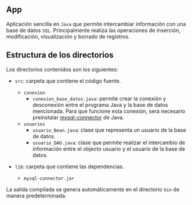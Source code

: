 ## App

Aplicación sencilla en `Java` que permite intercambiar información con una base de datos `SQL`. Principalmente realiza las operaciones de inserción, modificación, visualización y borrado de registros.

## Estructura de los directorios

Los directorios contenidos son los siguientes:

- `src`: carpeta que contiene el código fuente.
	- `conexion`
		- `conexion_base_datos.java`: permite crear la conexión y desconexión entre el programa Java y la base de datos mencionada. Para que funcione esta conexión, será necesario preinstalar [mysql-connector](https://dev.mysql.com/downloads/connector/j/) de Java.
	- `usuarios`
		- `usuario_Bean.java`: clase que representa un usuario de la base de datos.
		- `usuario_DAO.java`: clase que permite realizar el intercambio de información entre el objecto usuario y el usuario de la base de datos.

- `lib`: carpeta que contiene las dependencias.
	- `mysql-connector.jar`

La salida compilada se genera automáticamente en el directorio `bin` de manera predeterminada.